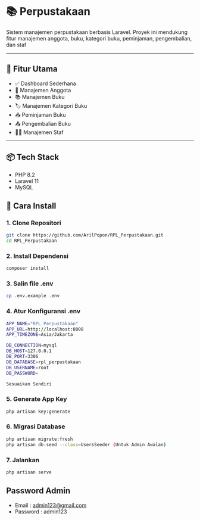 # 📚 Perpustakaan

Sistem manajemen perpustakaan berbasis Laravel. Proyek ini mendukung fitur manajemen anggota, buku, kategori buku, peminjaman, pengembalian, dan staf

---

## 🚀 Fitur Utama

- ✅ Dashboard Sederhana
- 👤 Manajemen Anggota
- 📚 Manajemen Buku
- 🏷️ Manajemen Kategori Buku
- 📥 Peminjaman Buku
- 📤 Pengembalian Buku
- 👨‍💼 Manajemen Staf

---

## 📦 Tech Stack

- PHP 8.2
- Laravel 11
- MySQL


## 🔧 Cara Install

### 1. Clone Repositori

```bash
git clone https://github.com/ArilPopon/RPL_Perpustakaan.git
cd RPL_Perpustakaan
```

### 2. Install Dependensi

```bash
composer install
```

### 3. Salin file .env

```bash
cp .env.example .env
```

### 4. Atur Konfiguransi .env

```bash
APP_NAME="RPL Perpustakaan"
APP_URL=http://localhost:8000
APP_TIMEZONE=Asia/Jakarta

DB_CONNECTION=mysql
DB_HOST=127.0.0.1
DB_PORT=3306
DB_DATABASE=rpl_perpustakaan
DB_USERNAME=root
DB_PASSWORD=

Sesuaikan Sendiri
```

### 5. Generate App Key

```bash
php artisan key:generate
```

### 6. Migrasi Database

```bash
php artisan migrate:fresh
php artisan db:seed --class=UsersSeeder (Untuk Admin Awalan)
```
### 7. Jalankan

```bash
php artisan serve
```
##  Password Admin
- Email : admin123@gmail.com
- Password : admin123




    
